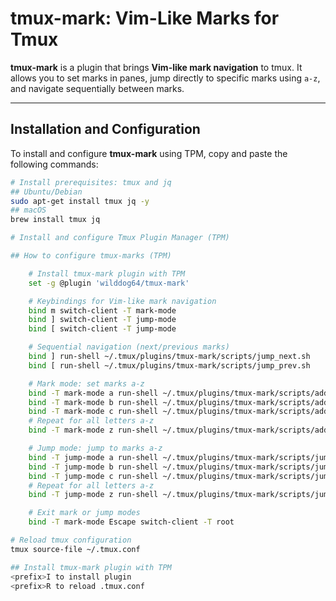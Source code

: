 # tmux-mark: Vim-Like Marks for Tmux

**tmux-mark** is a plugin that brings **Vim-like mark navigation** to tmux. It allows you to set marks in panes, jump directly to specific marks using `a-z`, and navigate sequentially between marks.

---

## Installation and Configuration

To install and configure **tmux-mark** using TPM, copy and paste the following commands:

```bash
# Install prerequisites: tmux and jq
## Ubuntu/Debian
sudo apt-get install tmux jq -y
## macOS
brew install tmux jq

# Install and configure Tmux Plugin Manager (TPM)

## How to configure tmux-marks (TPM)

    # Install tmux-mark plugin with TPM
    set -g @plugin 'wilddog64/tmux-mark'

    # Keybindings for Vim-like mark navigation
    bind m switch-client -T mark-mode
    bind ] switch-client -T jump-mode
    bind [ switch-client -T jump-mode

    # Sequential navigation (next/previous marks)
    bind ] run-shell ~/.tmux/plugins/tmux-mark/scripts/jump_next.sh
    bind [ run-shell ~/.tmux/plugins/tmux-mark/scripts/jump_prev.sh

    # Mark mode: set marks a-z
    bind -T mark-mode a run-shell ~/.tmux/plugins/tmux-mark/scripts/add_mark.sh a
    bind -T mark-mode b run-shell ~/.tmux/plugins/tmux-mark/scripts/add_mark.sh b
    bind -T mark-mode c run-shell ~/.tmux/plugins/tmux-mark/scripts/add_mark.sh c
    # Repeat for all letters a-z
    bind -T mark-mode z run-shell ~/.tmux/plugins/tmux-mark/scripts/add_mark.sh z

    # Jump mode: jump to marks a-z
    bind -T jump-mode a run-shell ~/.tmux/plugins/tmux-mark/scripts/jump_to_mark.sh a
    bind -T jump-mode b run-shell ~/.tmux/plugins/tmux-mark/scripts/jump_to_mark.sh b
    bind -T jump-mode c run-shell ~/.tmux/plugins/tmux-mark/scripts/jump_to_mark.sh c
    # Repeat for all letters a-z
    bind -T jump-mode z run-shell ~/.tmux/plugins/tmux-mark/scripts/jump_to_mark.sh z

    # Exit mark or jump modes
    bind -T mark-mode Escape switch-client -T root

# Reload tmux configuration
tmux source-file ~/.tmux.conf

## Install tmux-mark plugin with TPM
<prefix>I to install plugin
<prefix>R to reload .tmux.conf
